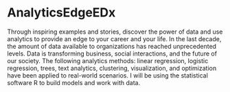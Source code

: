 # AnalyticsEdgeEDx
Through inspiring examples and stories, discover the power of data and use analytics to provide an edge to your career and your life. In the last decade, the amount of data available to organizations has reached unprecedented levels. Data is transforming business, social interactions, and the future of our society. The following analytics methods: linear regression, logistic regression, trees, text analytics, clustering, visualization, and optimization have been applied to real-world scenarios. I will be using the statistical software R to build models and work with data.
